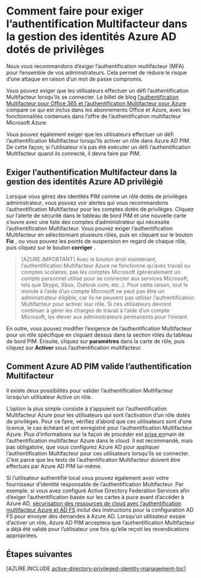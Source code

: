 <properties
   pageTitle="Comment faire pour exiger l’authentification multifacteur | Microsoft Azure"
   description="Découvrez comment afin d’exiger l’authentification multifacteur (MFA) pour les identités dotés de privilèges avec l’extension Azure Active Directory dotés de privilèges gestion des identités."
   services="active-directory"
   documentationCenter=""
   authors="kgremban"
   manager="femila"
   editor=""/>

<tags
   ms.service="active-directory"
   ms.devlang="na"
   ms.topic="article"
   ms.tgt_pltfrm="na"
   ms.workload="identity"
   ms.date="07/01/2016"
   ms.author="kgremban"/>

# <a name="how-to-require-mfa-in-azure-ad-privileged-identity-management"></a>Comment faire pour exiger l’authentification Multifacteur dans la gestion des identités Azure AD dotés de privilèges

Nous vous recommandons d’exiger l’authentification multifacteur (MFA) pour l’ensemble de vos administrateurs. Cela permet de réduire le risque d’une attaque en raison d’un mot de passe compromis.

Vous pouvez exiger que les utilisateurs effectuer un défi l’authentification Multifacteur lorsqu’ils se connecter. Le billet de blog [l’authentification Multifacteur pour Office 365 et l’authentification Multifacteur pour Azure](https://blogs.technet.microsoft.com/ad/2014/02/11/mfa-for-office-365-and-mfa-for-azure/) compare ce qui est inclus dans les abonnements Office et Azure, avec les fonctionnalités contenues dans l’offre de l’authentification multifacteur Microsoft Azure.

Vous pouvez également exiger que les utilisateurs effectuer un défi l’authentification Multifacteur lorsqu’ils activer un rôle dans Azure AD PIM. De cette façon, si l’utilisateur n’a pas été exécuter un défi l’authentification Multifacteur quand ils connecté, il devra faire par PIM.

## <a name="requiring-mfa-in-azure-ad-privileged-identity-management"></a>Exiger l’authentification Multifacteur dans la gestion des identités Azure AD privilégié

Lorsque vous gérez des identités PIM comme un rôle dotés de privilèges administrateur, vous pouvez voir alertes qui vous recommandons l’authentification Multifacteur pour les comptes dotés de privilèges. Cliquez sur l’alerte de sécurité dans le tableau de bord PIM et une nouvelle carte s’ouvre avec une liste des comptes d’administrateur qui nécessite l’authentification Multifacteur.  Vous pouvez exiger l’authentification Multifacteur en sélectionnant plusieurs rôles, puis en cliquant sur le bouton **Fix** , ou vous pouvez les points de suspension en regard de chaque rôle, puis cliquez sur le bouton **corriger** .

> [AZURE.IMPORTANT] Avec le bouton droit maintenant, l’authentification Multifacteur Azure ne fonctionne qu’avec travail ou comptes scolaires, pas les comptes Microsoft (généralement un compte personnel utilisé pour se connecter aux services Microsoft, tels que Skype, Xbox, Outlook.com, etc..). Pour cette raison, tout le monde à l’aide d’un compte Microsoft ne peut pas être un administrateur éligible, car ils ne peuvent pas utiliser l’authentification Multifacteur pour activer leur rôle. Si ces utilisateurs devront continuer à gérer les charges de travail à l’aide d’un compte Microsoft, les élever aux administrateurs permanents pour l’instant.

En outre, vous pouvez modifier l’exigence de l’authentification Multifacteur pour un rôle spécifique en cliquant dessus dans la section rôles du tableau de bord PIM. Ensuite, cliquez sur **paramètres** dans la carte de rôle, puis cliquez sur **Activer** sous l’authentification multifacteur.

## <a name="how-azure-ad-pim-validates-mfa"></a>Comment Azure AD PIM valide l’authentification Multifacteur

Il existe deux possibilités pour valider l’authentification Multifacteur lorsqu’un utilisateur Active un rôle.

L’option la plus simple consiste à s’appuient sur l’authentification Multifacteur Azure pour les utilisateurs qui sont l’activation d’un rôle dotés de privilèges. Pour ce faire, vérifiez d’abord que ces utilisateurs sont d’une licence, le cas échéant et ont enregistré pour l’authentification Multifacteur Azure. Plus d’informations sur la façon de procéder est [prise en](../multi-factor-authentication/multi-factor-authentication-get-started-cloud.md)main de l’authentification multifacteur Azure dans le cloud. Il est recommandé, mais pas obligatoire, que vous configurez Azure AD pour appliquer l’authentification Multifacteur pour ces utilisateurs lorsqu’ils se connecter. C’est parce que les tests de l’authentification Multifacteur doivent être effectués par Azure AD PIM lui-même.

Si l’utilisateur authentifié local vous pouvez également avoir votre fournisseur d’identité responsable de l’authentification Multifacteur. Par exemple, si vous avez configuré Active Directory Federation Services afin d’exiger l’authentification basée sur les cartes à puce avant d’accéder à Azure AD, [sécurisation des ressources de cloud avec l’authentification multifacteur Azure et AD FS](../multi-factor-authentication/multi-factor-authentication-get-started-adfs-cloud.md) inclut des instructions pour la configuration AD FS pour envoyer des demandes à Azure AD. Lorsqu’un utilisateur essaie d’activer un rôle, Azure AD PIM acceptera que l’authentification Multifacteur a déjà été validé pour l’utilisateur une fois qu’elle reçoit les revendications appropriées.


<!--Every topic should have next steps and links to the next logical set of content to keep the customer engaged-->
## <a name="next-steps"></a>Étapes suivantes
[AZURE.INCLUDE [active-directory-privileged-identity-management-toc](../../includes/active-directory-privileged-identity-management-toc.md)]
